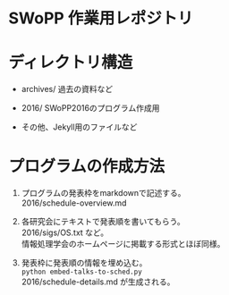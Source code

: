 SWoPP 作業用レポジトリ
======================

# ディレクトリ構造

- archives/
  過去の資料など

- 2016/
  SWoPP2016のプログラム作成用

- その他、Jekyll用のファイルなど

# プログラムの作成方法

1. プログラムの発表枠をmarkdownで記述する。  
   2016/schedule-overview.md

2. 各研究会にテキストで発表順を書いてもらう。  
   2016/sigs/OS.txt など。  
   情報処理学会のホームページに掲載する形式とほぼ同様。

3. 発表枠に発表順の情報を埋め込む。  
   `python embed-talks-to-sched.py`  
   2016/schedule-details.md が生成される。
